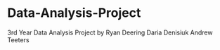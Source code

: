 # Data-Analysis-Project
3rd Year Data Analysis Project by
Ryan Deering
Daria Denisiuk
Andrew Teeters
